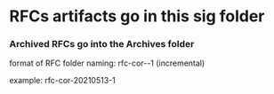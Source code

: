 # RFCs artifacts go in this sig folder
### Archived RFCs go into the Archives folder

format of RFC folder naming:
rfc-cor-<YYYYMMDD>-1 (incremental)

example: rfc-cor-20210513-1
